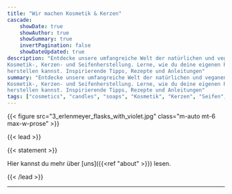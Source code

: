 ```yaml
---
title: "Wir machen Kosmetik & Kerzen"
cascade:
    showDate: true
    showAuthor: true
    showSummary: true
    invertPagination: false
    showDateUpdated: true
description: "Entdecke unsere umfangreiche Welt der natürlichen und veganen
Kosmetik-, Kerzen- und Seifenherstellung. Lerne, wie du deine eigenen Produkte
herstellen kannst. Inspirierende Tipps, Rezepte und Anleitungen"
summary: "Entdecke unsere umfangreiche Welt der natürlichen und veganen
Kosmetik-, Kerzen- und Seifenherstellung. Lerne, wie du deine eigenen Produkte
herstellen kannst. Inspirierende Tipps, Rezepte und Anleitungen"
tags: ["cosmetics", "candles", "soaps", "Kosmetik", "Kerzen", "Seifen", "vegan", "kreativ", "Selbstrührer", "mixing", "Rezept"]
---
```


{{< figure src="3_erlenmeyer_flasks_with_violet.jpg" class="m-auto mt-6 max-w-prose" >}}

{{< lead >}}

 {{< statement >}}

 Hier kannst du mehr über [uns]({{<ref "about" >}}) lesen.

{{< /lead >}}

---


